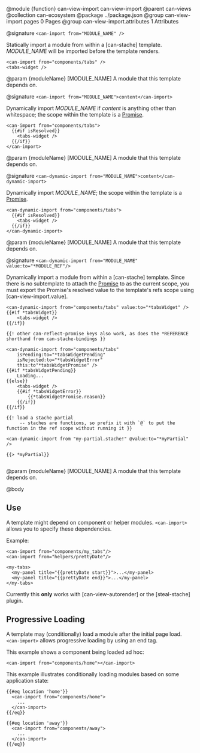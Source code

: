 @module {function} can-view-import can-view-import
@parent can-views
@collection can-ecosystem
@package ../package.json
@group can-view-import.pages 0 Pages
@group can-view-import.attributes 1 Attributes

@signature `<can-import from="MODULE_NAME" />`

Statically import a module from within a [can-stache] template. *MODULE_NAME* will be imported before the template renders.

```
<can-import from="components/tabs" />
<tabs-widget />
```

@param {moduleName} [MODULE_NAME] A module that this template depends on.

@signature `<can-import from="MODULE_NAME">content</can-import>`

Dynamically import *MODULE_NAME* if *content* is anything other than whitespace; the scope within the template is a [Promise](https://developer.mozilla.org/en-US/docs/Web/JavaScript/Reference/Global_Objects/Promise).

```
<can-import from="components/tabs">
  {{#if isResolved}}
    <tabs-widget />
  {{/if}}
</can-import>
```

@param {moduleName} [MODULE_NAME] A module that this template depends on.

@signature `<can-dynamic-import from="MODULE_NAME">content</can-dynamic-import>`

Dynamically import *MODULE_NAME*; the scope within the template is a [Promise](https://developer.mozilla.org/en-US/docs/Web/JavaScript/Reference/Global_Objects/Promise).

```
<can-dynamic-import from="components/tabs">
  {{#if isResolved}}
    <tabs-widget />
  {{/if}}
</can-dynamic-import>
```

@param {moduleName} [MODULE_NAME] A module that this template depends on.

@signature `<can-dynamic-import from="MODULE_NAME" value:to="*MODULE_REF"/>`

Dynamically import a module from within a [can-stache] template. Since there is no subtemplate to attach the [Promise](https://developer.mozilla.org/en-US/docs/Web/JavaScript/Reference/Global_Objects/Promise) to as the current scope, you must export the Promise's resolved value to the template's refs scope using [can-view-import.value].

```
<can-dynamic-import from="components/tabs" value:to="*tabsWidget" />
{{#if *tabsWidget}}
	<tabs-widget />
{{/if}}

{{! other can-reflect-promise keys also work, as does the *REFERENCE shorthand from can-stache-bindings }}

<can-dynamic-import from="components/tabs" 
	isPending:to="*tabsWidgetPending"
	isRejected:to="*tabsWidgetError"
	this:to"*tabsWidgetPromise" />
{{#if *tabsWidgetPending}}
	Loading...
{{else}}
	<tabs-widget />
	{{#if *tabsWidgetError}}
		{{*tabsWidgetPromise.reason}}
	{{/if}}
{{/if}}

{{! load a stache partial 
	 -- staches are functions, so prefix it with `@` to put the function in the ref scope without running it }}

<can-dynamic-import from "my-partial.stache!" @value:to="*myPartial" />

{{> *myPartial}}


```

@param {moduleName} [MODULE_NAME] A module that this template depends on.

@body

## Use

A template might depend on component or helper modules. `<can-import>` allows
you to specify these dependencies.

Example:

```
<can-import from="components/my_tabs"/>
<can-import from="helpers/prettyDate"/>

<my-tabs>
  <my-panel title="{{prettyDate start}}">...</my-panel>
  <my-panel title="{{prettyDate end}}">...</my-panel>
</my-tabs>
```

Currently this __only__ works with [can-view-autorender] or the [steal-stache] plugin.

## Progressive Loading

A template may (conditionally) load a module after the initial page load. `<can-import>` allows progressive loading by using an end tag.

This example shows a component being loaded ad hoc:

```
<can-import from="components/home"></can-import>
```

This example illustrates conditionally loading modules based on some application state:

```
{{#eq location 'home'}}
  <can-import from="components/home">
    ...
  </can-import>
{{/eq}}

{{#eq location 'away'}}
  <can-import from="components/away">
    ...
  </can-import>
{{/eq}}
```

